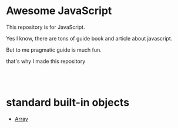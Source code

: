 # Awesome JavaScript

This repository is for JavaScript.

Yes I know, there are tons of guide book and article about javascript.

But to me pragmatic guide is much fun.

that's why I made this repository

<br><br>

# standard built-in objects
- [Array](./standard-built-in-objects/array/array.md)
  
  [comment]: <> (# [standard built-in objects]&#40;./standard-built-in-objects/standard-built-in-objects.md&#41;)



